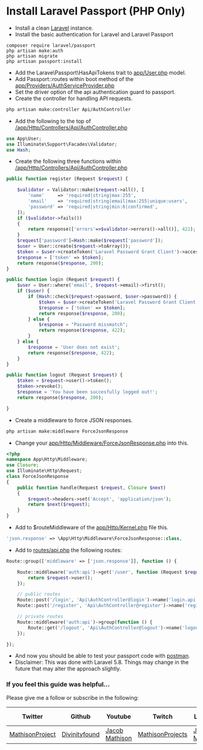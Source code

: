 # Install Laravel Passport (PHP Only)

- Install a clean [Laravel](https://github.com/Divinityfound/howtos/tree/master/laravel_install) instance.
- Install the basic authentication for Laravel and Laravel Passport

```
composer require laravel/passport
php artisan make:auth
php artisan migrate
php artisan passport:install
```

- Add the Larave\Passport\HasApiTokens trait to [app/User.php](https://github.com/Divinityfound/howtos/blob/master/laravel_passport/User.php) model.
- Add Passport::routes within boot method of the [app/Providers/AuthServiceProvider.php](https://github.com/Divinityfound/howtos/blob/master/laravel_passport/AuthServiceProvider.php)
- Set the driver option of the api authentication guard to passport.
- Create the controller for handling API requests.

```sh
php artisan make:controller Api/AuthController
```

- Add the following to the top of [/app/Http/Controllers/Api/AuthController.php](https://github.com/Divinityfound/howtos/blob/master/laravel_passport/AuthController.php)

```php
use App\User;
use Illuminate\Support\Facades\Validator;
use Hash;
```

- Create the following three functions within [/app/Http/Controllers/Api/AuthController.php](https://github.com/Divinityfound/howtos/blob/master/laravel_passport/AuthController.php)

```php
public function register (Request $request) {

    $validator = Validator::make($request->all(), [
        'name'     => 'required|string|max:255',
        'email'    => 'required|string|email|max:255|unique:users',
        'password' => 'required|string|min:6|confirmed',
    ]);
    if ($validator->fails())
    {
        return response(['errors'=>$validator->errors()->all()], 422);
    }
    $request['password']=Hash::make($request['password']);
    $user = User::create($request->toArray());
    $token = $user->createToken('Laravel Password Grant Client')->accessToken;
    $response = ['token' => $token];
    return response($response, 200);
}

public function login (Request $request) {
    $user = User::where('email', $request->email)->first();
    if ($user) {
        if (Hash::check($request->password, $user->password)) {
            $token = $user->createToken('Laravel Password Grant Client')->accessToken;
            $response = ['token' => $token];
            return response($response, 200);
        } else {
            $response = "Password missmatch";
            return response($response, 422);
        }
    } else {
        $response = 'User does not exist';
        return response($response, 422);
    }
}

public function logout (Request $request) {
    $token = $request->user()->token();
    $token->revoke();
    $response = 'You have been succesfully logged out!';
    return response($response, 200);

}
```

- Create a middleware to force JSON responses.

```sh
php artisan make:middleware ForceJsonResponse
```

- Change your [app/Http/Middleware/ForceJsonResponse.php](https://github.com/Divinityfound/howtos/blob/master/laravel_passport/ForceJsonResponse.php) into this.

```php
<?php
namespace App\Http\Middleware;
use Closure;
use Illuminate\Http\Request;
class ForceJsonResponse
{
    public function handle(Request $request, Closure $next)
    {
        $request->headers->set('Accept', 'application/json');
        return $next($request);
    }
}
```

- Add to $routeMiddleware of the [app/Http/Kernel.php](https://github.com/Divinityfound/howtos/blob/master/laravel_passport/Kernel.php) file this.

```php
'json.response' => \App\Http\Middleware\ForceJsonResponse::class,
```

- Add to [routes/api.php](https://github.com/Divinityfound/howtos/blob/master/laravel_passport/api.php) the following routes:

```php
Route::group(['middleware' => ['json.response']], function () {

    Route::middleware('auth:api')->get('/user', function (Request $request) {
        return $request->user();
    });

    // public routes
    Route::post('/login', 'Api\AuthController@login')->name('login.api');
    Route::post('/register', 'Api\AuthController@register')->name('register.api');

    // private routes
    Route::middleware('auth:api')->group(function () {
        Route::get('/logout', 'Api\AuthController@logout')->name('logout');
    });

});
```

- And now you should be able to test your passport code with [postman](https://www.getpostman.com/).
- Disclaimer: This was done with Laravel 5.8. Things may change in the future that may alter the approach slightly.


### If you feel this guide was helpful...

Please give me a follow or subscribe in the following:

|Twitter|Github|Youtube|Twitch|Linkedin|Personal Site|
| ----- | ---- | ----- | ---- | ------ | ----------- |
|[MathisonProject](https://twitter.com/MathisonProject)|[Divinityfound](https://github.com/Divinityfound)|[Jacob Mathison](https://www.youtube.com/channel/UCNNxB1TRbdJxE_y51sJb9DA)|[MathisonProjects](http://twitch.tv/mathisonprojects)|[Jacob Mathison](https://www.linkedin.com/in/jacob-mathison-62359912/)|[Mathison Projects](http://mathisonprojects.com)|